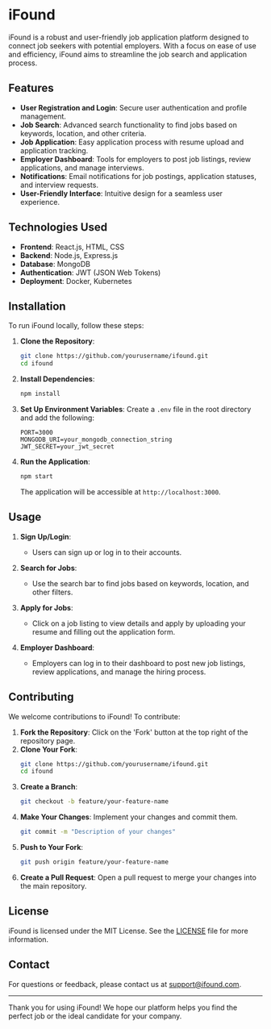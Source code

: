 # iFound

iFound is a robust and user-friendly job application platform designed to connect job seekers with potential employers. With a focus on ease of use and efficiency, iFound aims to streamline the job search and application process.

## Features

- **User Registration and Login**: Secure user authentication and profile management.
- **Job Search**: Advanced search functionality to find jobs based on keywords, location, and other criteria.
- **Job Application**: Easy application process with resume upload and application tracking.
- **Employer Dashboard**: Tools for employers to post job listings, review applications, and manage interviews.
- **Notifications**: Email notifications for job postings, application statuses, and interview requests.
- **User-Friendly Interface**: Intuitive design for a seamless user experience.

## Technologies Used

- **Frontend**: React.js, HTML, CSS
- **Backend**: Node.js, Express.js
- **Database**: MongoDB
- **Authentication**: JWT (JSON Web Tokens)
- **Deployment**: Docker, Kubernetes

## Installation

To run iFound locally, follow these steps:

1. **Clone the Repository**:

   ```bash
   git clone https://github.com/yourusername/ifound.git
   cd ifound
   ```

2. **Install Dependencies**:

   ```bash
   npm install
   ```

3. **Set Up Environment Variables**:
   Create a `.env` file in the root directory and add the following:

   ```plaintext
   PORT=3000
   MONGODB_URI=your_mongodb_connection_string
   JWT_SECRET=your_jwt_secret
   ```

4. **Run the Application**:

   ```bash
   npm start
   ```

   The application will be accessible at `http://localhost:3000`.

## Usage

1. **Sign Up/Login**:
   - Users can sign up or log in to their accounts.
2. **Search for Jobs**:

   - Use the search bar to find jobs based on keywords, location, and other filters.

3. **Apply for Jobs**:

   - Click on a job listing to view details and apply by uploading your resume and filling out the application form.

4. **Employer Dashboard**:
   - Employers can log in to their dashboard to post new job listings, review applications, and manage the hiring process.

## Contributing

We welcome contributions to iFound! To contribute:

1. **Fork the Repository**: Click on the 'Fork' button at the top right of the repository page.
2. **Clone Your Fork**:
   ```bash
   git clone https://github.com/yourusername/ifound.git
   cd ifound
   ```
3. **Create a Branch**:
   ```bash
   git checkout -b feature/your-feature-name
   ```
4. **Make Your Changes**: Implement your changes and commit them.
   ```bash
   git commit -m "Description of your changes"
   ```
5. **Push to Your Fork**:
   ```bash
   git push origin feature/your-feature-name
   ```
6. **Create a Pull Request**: Open a pull request to merge your changes into the main repository.

## License

iFound is licensed under the MIT License. See the [LICENSE](LICENSE) file for more information.

## Contact

For questions or feedback, please contact us at [support@ifound.com](mailto:support@ifound.com).

---

Thank you for using iFound! We hope our platform helps you find the perfect job or the ideal candidate for your company.
